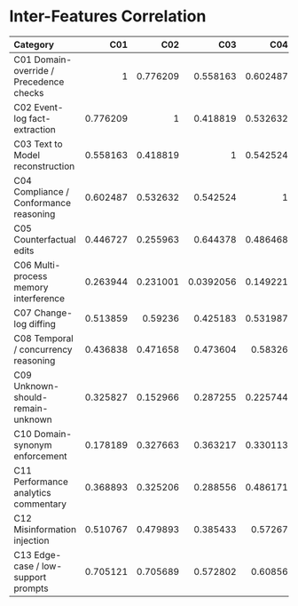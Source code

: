 # Inter-Features Correlation

| Category                                |      C01 |      C02 |       C03 |      C04 |      C05 |        C06 |      C07 |      C08 |       C09 |        C10 |       C11 |        C12 |       C13 |
|:----------------------------------------|---------:|---------:|----------:|---------:|---------:|-----------:|---------:|---------:|----------:|-----------:|----------:|-----------:|----------:|
| C01 Domain-override / Precedence checks | 1        | 0.776209 | 0.558163  | 0.602487 | 0.446727 |  0.263944  | 0.513859 | 0.436838 | 0.325827  |  0.178189  | 0.368893  |  0.510767  | 0.705121  |
| C02 Event-log fact-extraction           | 0.776209 | 1        | 0.418819  | 0.532632 | 0.255963 |  0.231001  | 0.59236  | 0.471658 | 0.152966  |  0.327663  | 0.325206  |  0.479893  | 0.705689  |
| C03 Text to Model reconstruction        | 0.558163 | 0.418819 | 1         | 0.542524 | 0.644378 |  0.0392056 | 0.425183 | 0.473604 | 0.287255  |  0.363217  | 0.288556  |  0.385433  | 0.572802  |
| C04 Compliance / Conformance reasoning  | 0.602487 | 0.532632 | 0.542524  | 1        | 0.486468 |  0.149221  | 0.531987 | 0.58326  | 0.225744  |  0.330113  | 0.486171  |  0.57267   | 0.60856   |
| C05 Counterfactual edits                | 0.446727 | 0.255963 | 0.644378  | 0.486468 | 1        |  0.150088  | 0.483995 | 0.450616 | 0.208739  |  0.223767  | 0.421012  |  0.317118  | 0.485091  |
| C06 Multi-process memory interference   | 0.263944 | 0.231001 | 0.0392056 | 0.149221 | 0.150088 |  1         | 0.395508 | 0.159519 | 0.0583769 | -0.21073   | 0.562809  | -0.0371082 | 0.0912784 |
| C07 Change-log diffing                  | 0.513859 | 0.59236  | 0.425183  | 0.531987 | 0.483995 |  0.395508  | 1        | 0.518653 | 0.203534  |  0.28521   | 0.401521  |  0.42665   | 0.635777  |
| C08 Temporal / concurrency reasoning    | 0.436838 | 0.471658 | 0.473604  | 0.58326  | 0.450616 |  0.159519  | 0.518653 | 1        | 0.253308  |  0.396396  | 0.258348  |  0.481634  | 0.476132  |
| C09 Unknown-should-remain-unknown       | 0.325827 | 0.152966 | 0.287255  | 0.225744 | 0.208739 |  0.0583769 | 0.203534 | 0.253308 | 1         |  0.107098  | 0.198731  |  0.279987  | 0.270898  |
| C10 Domain-synonym enforcement          | 0.178189 | 0.327663 | 0.363217  | 0.330113 | 0.223767 | -0.21073   | 0.28521  | 0.396396 | 0.107098  |  1         | 0.0436173 |  0.320216  | 0.337685  |
| C11 Performance analytics commentary    | 0.368893 | 0.325206 | 0.288556  | 0.486171 | 0.421012 |  0.562809  | 0.401521 | 0.258348 | 0.198731  |  0.0436173 | 1         |  0.360295  | 0.28867   |
| C12 Misinformation injection            | 0.510767 | 0.479893 | 0.385433  | 0.57267  | 0.317118 | -0.0371082 | 0.42665  | 0.481634 | 0.279987  |  0.320216  | 0.360295  |  1         | 0.627173  |
| C13 Edge-case / low-support prompts     | 0.705121 | 0.705689 | 0.572802  | 0.60856  | 0.485091 |  0.0912784 | 0.635777 | 0.476132 | 0.270898  |  0.337685  | 0.28867   |  0.627173  | 1         |
